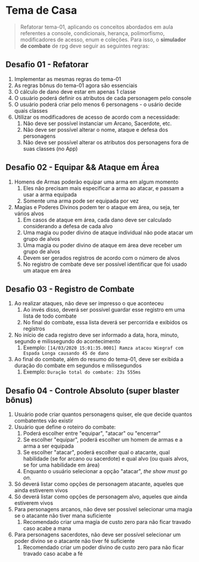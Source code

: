 # Tema de Casa

> Refatorar tema-01, aplicando os conceitos abordados em aula referentes a console, condicionais, herança, polimorfismo, modificadores de acesso, enum e coleções. Para isso, o **simulador de combate** de rpg deve seguir as seguintes regras:

## Desafio 01 - Refatorar

1. Implementar as mesmas regras do tema-01
1. As regras bônus do tema-01 agora são essenciais
1. O cálculo de dano deve estar em apenas 1 classe
1. O usuário poderá definir os atributos de cada personagem pelo console
1. O usuário poderá criar pelo menos 6 personagens - o usário decide quais classes
1. Utilizar os modificadores de acesso de acordo com a necessidade:
   1. Não deve ser possível instanciar um Arcano, Sacerdote, etc.
   1. Não deve ser possível alterar o nome, ataque e defesa dos personagens
   1. Não deve ser possível alterar os atributos dos personagens fora de suas classes (no App)

## Desafio 02 - Equipar && Ataque em Área

1. Homens de Armas poderão equipar uma arma em algum momento
   1. Eles não precisam mais especificar a arma ao atacar, e passam a usar a arma equipada
   1. Somente uma arma pode ser equipada por vez
1. Magias e Poderes Divinos podem ter o ataque em área, ou seja, ter vários alvos
   1. Em casos de ataque em área, cada dano deve ser calculado considerando a defesa de cada alvo
   1. Uma magia ou poder divino de ataque individual não pode atacar um grupo de alvos
   1. Uma magia ou poder divino de ataque em área deve receber um grupo de alvos
   1. Devem ser gerados registros de acordo com o número de alvos
   1. No registro de combate deve ser possível identificar que foi usado um ataque em área

## Desafio 03 - Registro de Combate

1. Ao realizar ataques, não deve ser impresso o que aconteceu
   1. Ao invés disso, deverá ser possível guardar esse registro em uma lista de todo combate
   1. No final do combate, essa lista deverá ser percorrida e exibidos os registros
1. No início de cada registro deve ser informado a data, hora, minuto, segundo e milissegundo do acontecimento
   1. Exemplo: `[14/03/2020 15:01:35.0001] Ramza atacou Wiegraf com Espada Longa causando 45 de dano`
1. Ao final do combate, além do resumo do tema-01, deve ser exibida a duração do combate em segundos e milissegundos
   1. Exemplo: `Duração total do combate: 23s 555ms`

## Desafio 04 - Controle Absoluto (super blaster bônus)

1. Usuário pode criar quantos personagens quiser, ele que decide quantos combatentes vão existir
1. Usuário que define o roteiro do combate:
   1. Poderá escolher entre "equipar", "atacar" ou "encerrar"
   1. Se escolher "equipar", poderá escolher um homem de armas e a arma a ser equipada
   1. Se escolher "atacar", poderá escolher qual o atacante, qual habilidade (se for arcano ou sacerdote) e qual alvo (ou quais alvos, se for uma habilidade em área)
   1. Enquanto o usuário selecionar a opção "atacar", _the show must go on_.
1. Só deverá listar como opções de personagem atacante, aqueles que ainda estiverem vivos
1. Só deverá listar como opções de personagem alvo, aqueles que ainda estiverem vivos
1. Para personagens arcanos, não deve ser possível selecionar uma magia se o atacante não tiver mana suficiente
   1. Recomendado criar uma magia de custo zero para não ficar travado caso acabe a mana
1. Para personagens sacerdotes, não deve ser possível selecionar um poder divino se o atacante não tiver fé suficiente
   1. Recomendado criar um poder divino de custo zero para não ficar travado caso acabe a fé
